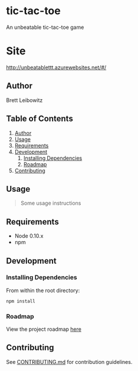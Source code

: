 # tic-tac-toe
An unbeatable tic-tac-toe game

# Site
http://unbeatablettt.azurewebsites.net/#/

## Author

Brett Leibowitz

## Table of Contents

1. [Author](#author)
1. [Usage](#usage)
1. [Requirements](#requirements)
1. [Development](#development)
    1. [Installing Dependencies](#installing-dependencies)
    1. [Roadmap](#roadmap)
1. [Contributing](#contributing)

## Usage

> Some usage instructions

## Requirements

- Node 0.10.x
- npm

## Development

### Installing Dependencies

From within the root directory:

```sh
npm install
```

### Roadmap

View the project roadmap [here](LINK_TO_PROJECT_ISSUES)

## Contributing

See [CONTRIBUTING.md](CONTRIBUTING.md) for contribution guidelines.
